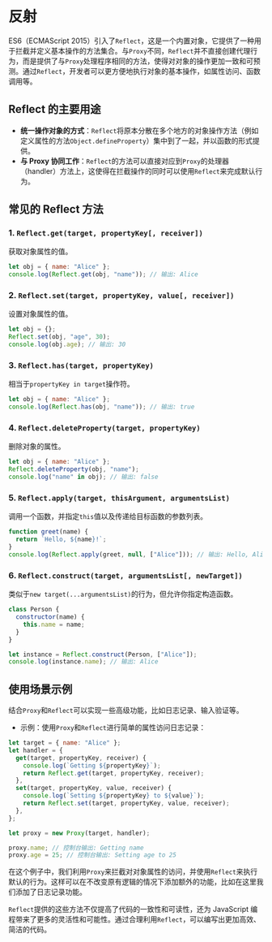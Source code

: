 # 反射

ES6（ECMAScript 2015）引入了`Reflect`，这是一个内置对象，它提供了一种用于拦截并定义基本操作的方法集合。与`Proxy`不同，`Reflect`并不直接创建代理行为，而是提供了与`Proxy`处理程序相同的方法，使得对对象的操作更加一致和可预测。通过`Reflect`，开发者可以更方便地执行对象的基本操作，如属性访问、函数调用等。

## Reflect 的主要用途

- **统一操作对象的方式**：`Reflect`将原本分散在多个地方的对象操作方法（例如定义属性的方法`Object.defineProperty`）集中到了一起，并以函数的形式提供。
- **与 Proxy 协同工作**：`Reflect`的方法可以直接对应到`Proxy`的处理器（handler）方法上，这使得在拦截操作的同时可以使用`Reflect`来完成默认行为。

## 常见的 Reflect 方法

### 1. `Reflect.get(target, propertyKey[, receiver])`

获取对象属性的值。

```javascript
let obj = { name: "Alice" };
console.log(Reflect.get(obj, "name")); // 输出: Alice
```

### 2. `Reflect.set(target, propertyKey, value[, receiver])`

设置对象属性的值。

```javascript
let obj = {};
Reflect.set(obj, "age", 30);
console.log(obj.age); // 输出: 30
```

### 3. `Reflect.has(target, propertyKey)`

相当于`propertyKey in target`操作符。

```javascript
let obj = { name: "Alice" };
console.log(Reflect.has(obj, "name")); // 输出: true
```

### 4. `Reflect.deleteProperty(target, propertyKey)`

删除对象的属性。

```javascript
let obj = { name: "Alice" };
Reflect.deleteProperty(obj, "name");
console.log("name" in obj); // 输出: false
```

### 5. `Reflect.apply(target, thisArgument, argumentsList)`

调用一个函数，并指定`this`值以及传递给目标函数的参数列表。

```javascript
function greet(name) {
  return `Hello, ${name}!`;
}
console.log(Reflect.apply(greet, null, ["Alice"])); // 输出: Hello, Alice!
```

### 6. `Reflect.construct(target, argumentsList[, newTarget])`

类似于`new target(...argumentsList)`的行为，但允许你指定构造函数。

```javascript
class Person {
  constructor(name) {
    this.name = name;
  }
}

let instance = Reflect.construct(Person, ["Alice"]);
console.log(instance.name); // 输出: Alice
```

## 使用场景示例

结合`Proxy`和`Reflect`可以实现一些高级功能，比如日志记录、输入验证等。

- 示例：使用`Proxy`和`Reflect`进行简单的属性访问日志记录：

```javascript
let target = { name: "Alice" };
let handler = {
  get(target, propertyKey, receiver) {
    console.log(`Getting ${propertyKey}`);
    return Reflect.get(target, propertyKey, receiver);
  },
  set(target, propertyKey, value, receiver) {
    console.log(`Setting ${propertyKey} to ${value}`);
    return Reflect.set(target, propertyKey, value, receiver);
  },
};

let proxy = new Proxy(target, handler);

proxy.name; // 控制台输出: Getting name
proxy.age = 25; // 控制台输出: Setting age to 25
```

在这个例子中，我们利用`Proxy`来拦截对对象属性的访问，并使用`Reflect`来执行默认的行为。这样可以在不改变原有逻辑的情况下添加额外的功能，比如在这里我们添加了日志记录功能。

`Reflect`提供的这些方法不仅提高了代码的一致性和可读性，还为 JavaScript 编程带来了更多的灵活性和可能性。通过合理利用`Reflect`，可以编写出更加高效、简洁的代码。
